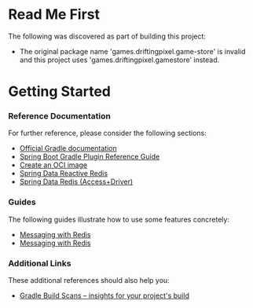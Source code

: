 # Read Me First
The following was discovered as part of building this project:

* The original package name 'games.driftingpixel.game-store' is invalid and this project uses 'games.driftingpixel.gamestore' instead.

# Getting Started

### Reference Documentation
For further reference, please consider the following sections:

* [Official Gradle documentation](https://docs.gradle.org)
* [Spring Boot Gradle Plugin Reference Guide](https://docs.spring.io/spring-boot/docs/2.7.5/gradle-plugin/reference/html/)
* [Create an OCI image](https://docs.spring.io/spring-boot/docs/2.7.5/gradle-plugin/reference/html/#build-image)
* [Spring Data Reactive Redis](https://docs.spring.io/spring-boot/docs/2.7.5/reference/htmlsingle/#data.nosql.redis)
* [Spring Data Redis (Access+Driver)](https://docs.spring.io/spring-boot/docs/2.7.5/reference/htmlsingle/#data.nosql.redis)

### Guides
The following guides illustrate how to use some features concretely:

* [Messaging with Redis](https://spring.io/guides/gs/messaging-redis/)
* [Messaging with Redis](https://spring.io/guides/gs/messaging-redis/)

### Additional Links
These additional references should also help you:

* [Gradle Build Scans – insights for your project's build](https://scans.gradle.com#gradle)

